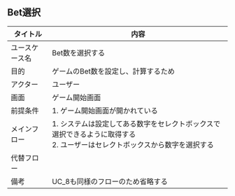 ## Bet選択

| タイトル | 内容 |
| --- | --- |
| ユースケース名 | Bet数を選択する |
| 目的 | ゲームのBet数を設定し、計算するため |
| アクター | ユーザー |
| 画面 | ゲーム開始画面 |
| 前提条件 | 1. ゲーム開始画面が開かれている |
| メインフロー | 1. システムは設定してある数字をセレクトボックスで選択できるように取得する<br>2. ユーザーはセレクトボックスから数字を選択する |
| 代替フロー |  |
| 備考 | UC_8も同様のフローのため省略する |
